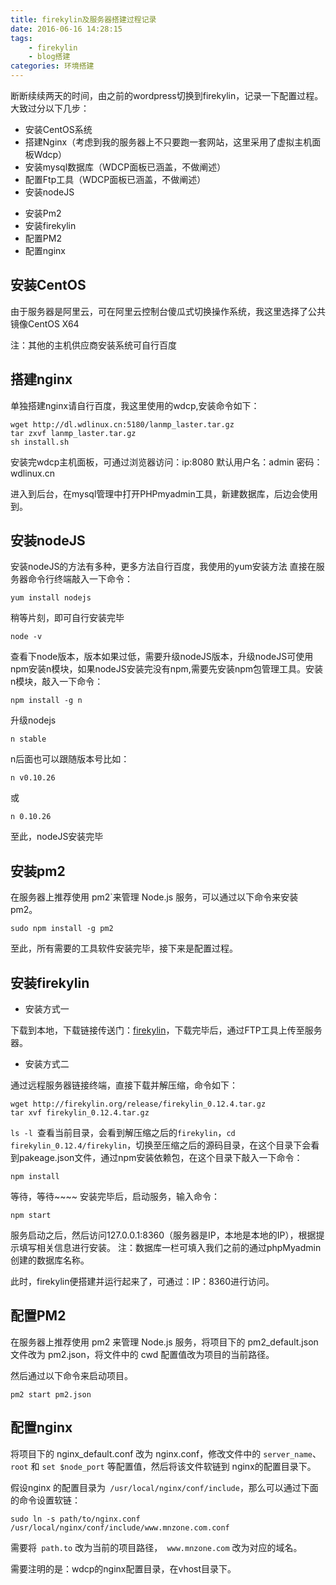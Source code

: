 ```yaml
---
title: firekylin及服务器搭建过程记录
date: 2016-06-16 14:28:15
tags: 
	- firekylin
	- blog搭建
categories: 环境搭建
---
```

断断续续两天的时间，由之前的wordpress切换到firekylin，记录一下配置过程。
大致过分以下几步：
- 安装CentOS系统
- 搭建Nginx（考虑到我的服务器上不只要跑一套网站，这里采用了虚拟主机面板Wdcp）
- 安装mysql数据库（WDCP面板已涵盖，不做阐述）
- 配置Ftp工具（WDCP面板已涵盖，不做阐述）
- 安装nodeJS
<!--more-->
- 安装Pm2
- 安装firekylin
- 配置PM2
- 配置nginx


## 安装CentOS
由于服务器是阿里云，可在阿里云控制台傻瓜式切换操作系统，我这里选择了公共镜像CentOS X64

注：其他的主机供应商安装系统可自行百度

## 搭建nginx
单独搭建nginx请自行百度，我这里使用的wdcp,安装命令如下：

```
wget http://dl.wdlinux.cn:5180/lanmp_laster.tar.gz
tar zxvf lanmp_laster.tar.gz
sh install.sh
```
安装完wdcp主机面板，可通过浏览器访问：ip:8080
默认用户名：admin
密码：wdlinux.cn

进入到后台，在mysql管理中打开PHPmyadmin工具，新建数据库，后边会使用到。

## 安装nodeJS

安装nodeJS的方法有多种，更多方法自行百度，我使用的yum安装方法
直接在服务器命令行终端敲入一下命令：

```
yum install nodejs
```
稍等片刻，即可自行安装完毕

```
node -v
```
查看下node版本，版本如果过低，需要升级nodeJS版本，升级nodeJS可使用npm安装n模块，如果nodeJS安装完没有npm,需要先安装npm包管理工具。安装n模块，敲入一下命令：

```
npm install -g n
```
升级nodejs

```
n stable
```
n后面也可以跟随版本号比如：

```
n v0.10.26
```
或

```
n 0.10.26
```
至此，nodeJS安装完毕

## 安装pm2
在服务器上推荐使用 pm2`来管理 Node.js 服务，可以通过以下命令来安装 pm2。

```
sudo npm install -g pm2
```
至此，所有需要的工具软件安装完毕，接下来是配置过程。

## 安装firekylin

- 安装方式一

下载到本地，下载链接传送门：[firekylin](http://firekylin.org/release/firekylin_0.12.4.tar.gz)，下载完毕后，通过FTP工具上传至服务器。

- 安装方式二

通过远程服务器链接终端，直接下载并解压缩，命令如下：

```
wget http://firekylin.org/release/firekylin_0.12.4.tar.gz
tar xvf firekylin_0.12.4.tar.gz
```
`ls -l `查看当前目录，会看到解压缩之后的`firekylin`，`cd firekylin_0.12.4/firekylin`，切换至压缩之后的源码目录，在这个目录下会看到pakeage.json文件，通过npm安装依赖包，在这个目录下敲入一下命令：

```
npm install
```
等待，等待~~~~
安装完毕后，启动服务，输入命令：

```
npm start
```
服务启动之后，然后访问127.0.0.1:8360（服务器是IP，本地是本地的IP），根据提示填写相关信息进行安装。
注：数据库一栏可填入我们之前的通过phpMyadmin创建的数据库名称。

此时，firekylin便搭建并运行起来了，可通过：IP：8360进行访问。

## 配置PM2

在服务器上推荐使用 pm2 来管理 Node.js 服务，将项目下的 pm2_default.json 文件改为 pm2.json，将文件中的 cwd 配置值改为项目的当前路径。

然后通过以下命令来启动项目。

```
pm2 start pm2.json
```

## 配置nginx

将项目下的 nginx_default.conf 改为 nginx.conf，修改文件中的 `server_name`、`root` 和 `set $node_port` 等配置值，然后将该文件软链到 nginx的配置目录下。

假设nginx 的配置目录为` /usr/local/nginx/conf/include`，那么可以通过下面的命令设置软链：

```
sudo ln -s path/to/nginx.conf /usr/local/nginx/conf/include/www.mnzone.com.conf
```
需要将` path.to` 改为当前的项目路径，` www.mnzone.com` 改为对应的域名。

需要注明的是：wdcp的nginx配置目录，在vhost目录下。

